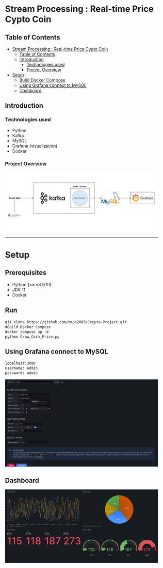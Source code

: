 # Stream Processing : Real-time Price Cypto Coin
## Table of Contents
- [Stream Processing : Real-time Price Cypto Coin](#stream-processing--real-time-price-cypto-coin)
  - [Table of Contents](#table-of-contents)
  - [Introduction](#introduction)
    - [Technologies used](#technologies-used)
    - [Project Overview](#project-overview)
- [Setup](#setup)
  - [Build Docker Compose](#build-docker-compose)
  - [Using Grafana connect to MySQL](#using-grafana-connect-to-mysql)
  - [Dashboard](#dashboard)

## Introduction
### Technologies used
- Python
- Kafka 
- MySQL
- Grafana (visualization)
- Docker 
### Project Overview
![Alt text](img/project_overview.png)
***
# Setup
## Prerequisites
- Python (<= v3.9.10)
- JDK 11
- Docker
## Run
    git clone https://github.com/tmph2003/Crypto-Project.git
    #Build Docker Compose
    docker compose up -d
    python Craw_Coin_Price.py
## Using Grafana connect to MySQL
    localhost:3000
    username: admin
    password: admin
![Alt text](img/Config_Grafana.png)

## Dashboard
![Alt text](img/dashboard.png)
